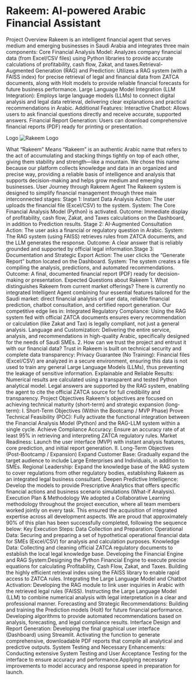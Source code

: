 # Rakeem: AI-powered Arabic Financial Assistant

Project Overview
​Rakeem is an intelligent financial agent that serves medium and emerging businesses in Saudi Arabia and integrates three main components:
​Core Financial Analysis Model: Analyzes company financial data (from Excel/CSV files) using Python libraries to provide accurate calculations of profitability, cash flow, Zakat, and taxes.
​Retrieval-Augmented Generation (RAG) and Prediction: Utilizes a RAG system (with a FAISS index) for precise retrieval of legal and financial data from ZATCA documents, along with Holt models to provide reliable financial forecasts for future business performance.
​Large Language Model Integration (LLM Integration): Employs large language models (LLMs) to connect digital analysis and legal data retrieval, delivering clear explanations and practical recommendations in Arabic.
​Additional Features:
​Interactive Chatbot: Allows users to ask financial questions directly and receive accurate, supported answers.
​Financial Report Generation: Users can download comprehensive financial reports (PDF) ready for printing or presentation.

Logo
![Rakeem Logo](rakeem_logo.png)

​What “Rakeem” Means
​“Rakeem” is an authentic Arabic name that refers to the act of accumulating and stacking things tightly on top of each other, giving them stability and strength—like a mountain. We chose this name because our platform collects knowledge and data in an organized and precise way, providing a reliable basis of intelligence and analysis that supports decision-making and helps grow medium and emerging businesses.
​User Journey through Rakeem Agent
​The Rakeem system is designed to simplify financial management through three main interconnected stages:
​Stage 1: Instant Data Analysis
​Action: The user uploads the financial file (Excel/CSV) to the system.
​System: The Core Financial Analysis Model (Python) is activated.
​Outcome: Immediate display of profitability, cash flow, Zakat, and Taxes calculations on the Dashboard, in addition to Prediction results.
​Stage 2: AI-Augmented Consultation
​Action: The user asks a financial or regulatory question in Arabic.
​System: The RAG system (using FAISS) retrieves rules from ZATCA documents, and the LLM generates the response.
​Outcome: A clear answer that is reliably grounded and supported by official legal information.
​Stage 3: Documentation and Strategic Export
​Action: The user clicks the “Generate Report” button located on the Dashboard.
​System: The system creates a file compiling the analysis, predictions, and automated recommendations.
​Outcome: A final, documented financial report (PDF) ready for decision-making or presentation.
​Expected Questions about Rakeem
​1. What distinguishes Rakeem from current market offerings?
​There is currently no integrated Intelligent Agent combining four essential features tailored for the Saudi market: direct financial analysis of user data, reliable financial prediction, chatbot consultation, and certified report generation. Our competitive edge lies in:
​Integrated Regulatory Compliance: Using the RAG system fed with official ZATCA documents ensures every recommendation or calculation (like Zakat and Tax) is legally compliant, not just a general analysis.
​Language and Customization: Delivering the entire service, analysis, and recommendations in high-quality Arabic, specifically designed for the needs of Saudi SMEs.
​2. How can we trust the project and entrust it with our financial data?
​Trust in Rakeem is built on technical security and complete data transparency:
​Privacy Guarantee (No Training): Financial files (Excel/CSV) are analyzed in a secure environment, ensuring this data is not used to train any general Large Language Models (LLMs), thus preventing the leakage of sensitive information.
​Explainable and Reliable Results: Numerical results are calculated using a transparent and tested Python analytical model. Legal answers are supported by the RAG system, enabling the agent to cite the official ZATCA source for full credibility and transparency.
​Project Objectives
​Rakeem's objectives are focused on achieving technical maturity (short-term) and strategic expansion (long-term):
​I. Short-Term Objectives (Within the Bootcamp / MVP Phase)
​Prove Technical Feasibility (POC): Fully activate the functional integration between the Financial Analysis Model (Python) and the RAG-LLM system within a single cycle.
​Achieve Compliance Accuracy: Ensure an accuracy rate of at least 95% in retrieving and interpreting ZATCA regulatory rules.
​Market Readiness: Launch the user interface (MVP) with instant analysis features, core prediction, and initial report generation.
​II. Long-Term Objectives (Post-Bootcamp / Expansion)
​Expand Customer Base: Gradually expand the target audience to include Large Enterprises and Individuals, in addition to SMEs.
​Regional Leadership: Expand the knowledge base of the RAG system to cover regulations from other regulatory bodies, establishing Rakeem as an integrated legal business consultant.
​Deepen Predictive Intelligence: Develop the models to provide Prescriptive Analytics that offers specific financial actions and business scenario simulations (What-if Analysis).
​Execution Plan & Methodology
​We adopted a Collaborative Learning methodology throughout the project execution, where all team members worked jointly on every task. This ensured the acquisition of integrated expertise across all development aspects. We are proud that approximately 90% of this plan has been successfully completed, following the sequence below:
​Key Execution Steps:
​Data Collection and Preparation:
​Operational Data: Securing and preparing a set of hypothetical operational financial data for SMEs (Excel/CSV) for analysis and calculation purposes.
​Knowledge Data: Collecting and cleaning official ZATCA regulatory documents to establish the local legal knowledge base.
​Developing the Financial Engine and RAG System:
​Designing the Python Financial Engine to execute precise equations for calculating Profitability, Cash Flow, Zakat, and Taxes.
​Building the highly efficient retrieval index using the FAISS library to enable rapid access to ZATCA rules.
​Integrating the Large Language Model and Chatbot Activation:
​Developing the RAG module to link user inquiries in Arabic with the retrieved legal rules (FAISS).
​Instructing the Large Language Model (LLM) to combine numerical analysis with legal interpretation in a clear and professional manner.
​Forecasting and Strategic Recommendations:
​Building and training the Prediction models (Holt) for future financial performance.
​Developing algorithms to provide automated recommendations based on analysis, forecasting, and legal compliance results.
​Interface Design and Report Generation:
​Developing the final graphical user interface (Dashboard) using Streamlit.
​Activating the function to generate comprehensive, downloadable PDF reports that compile all analytical and predictive outputs.
​System Testing and Necessary Enhancements:
​Conducting extensive System Testing and User Acceptance Testing for the interface to ensure accuracy and performance.
​Applying necessary improvements to model accuracy and response speed in preparation for launch.



